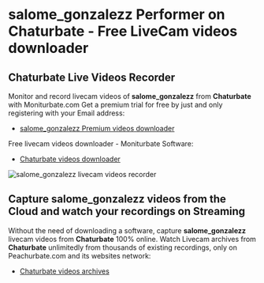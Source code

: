 # salome_gonzalezz Performer on Chaturbate - Free LiveCam videos downloader

## Chaturbate Live Videos Recorder

Monitor and record livecam videos of **salome_gonzalezz** from **Chaturbate** with Moniturbate.com
Get a premium trial for free by just and only registering with your Email address:
* [salome_gonzalezz Premium videos downloader](https://moniturbate.com/request-demo-licence-key.html)

Free livecam videos downloader - Moniturbate Software:
* [Chaturbate videos downloader](https://moniturbate.com/moniturbate-download-software.html)

![salome_gonzalezz livecam videos recorder](https://peachurnet.com/templates/moniturbate-software.png)


## Capture salome_gonzalezz videos from the Cloud and watch your recordings on Streaming

Without the need of downloading a software, capture **salome_gonzalezz** livecam videos from **Chaturbate** 100% online.
Watch Livecam archives from **Chaturbate** unlimitedly from thousands of existing recordings, only on Peachurbate.com and its websites network:
* [Chaturbate videos archives](https://peachurnet.com/)